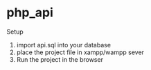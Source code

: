 # php_api

Setup
1. import api.sql into your database
2. place the project file in xampp/wampp sever
3. Run the project in the browser
